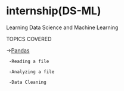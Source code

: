 # internship(DS-ML)
Learning Data Science and Machine Learning 

TOPICS COVERED

-><u>Pandas</u>

     -Reading a file

     -Analyzing a file

     -Data Cleaning
